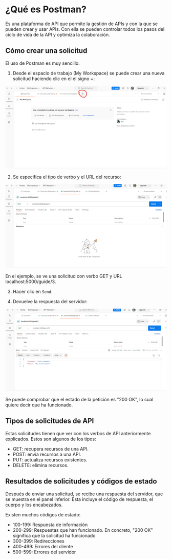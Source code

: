 # ¿Qué es Postman?

Es una plataforma de API que permite la gestión de APIs y con la que se pueden crear y usar APIs. Con ella se pueden controlar todos los pasos del ciclo de vida de la API y optimiza la colaboración.

## Cómo crear una solicitud

El uso de Postman es muy sencillo.

1. Desde el espacio de trabajo (My Workspace) se puede crear una nueva solicitud haciendo clic en el el signo +:

![Crear nueva solicitud](image-2.png)

2. Se especifica el tipo de verbo y el URL del recurso:

![alt text](image-3.png)

En el ejemplo, se ve una solicitud con verbo GET y URL localhost:5000/guide/3.

3. Hacer clic en `Send`.

4. Devuelve la respuesta del servidor:

![alt text](image-4.png)

Se puede comprobar que el estado de la petición es "200 OK", lo cual quiere decir que ha funcionado.

## Tipos de solicitudes de API

Estas solicitudes tienen que ver con los verbos de API anteriormente explicados. Estos son algunos de los tipos:

- GET: recupera recursos de una API.
- POST: envía recursos a una API.
- PUT: actualiza recursos existentes.
- DELETE: elimina recursos.

## Resultados de solicitudes y códigos de estado

Después de enviar una solicitud, se recibe una respuesta del servidor, que se muestra en el panel inferior. Esta incluye el código de respuesta, el cuerpo y los encabezados.

Existen muchos códigos de estado:

- 100-199: Respuesta de información
- 200-299: Respuestas que han funcionado. En concreto, "200 OK" significa que la solicitud ha funcionado
- 300-399: Redirecciones
- 400-499: Errores del cliente
- 500-599: Errores del servidor